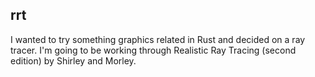 ## rrt

I wanted to try something graphics related in Rust and decided on a ray tracer.
I'm going to be working through Realistic Ray Tracing (second edition) by
Shirley and Morley.
